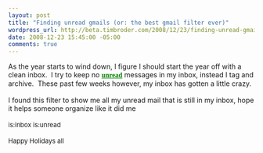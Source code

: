 ```yaml
--- 
layout: post
title: "Finding unread gmails (or: the best gmail filter ever)"
wordpress_url: http://beta.timbroder.com/2008/12/23/finding-unread-gmails-or-the-best-gmail-filter-ever/
date: 2008-12-23 15:45:00 -05:00
comments: true
---
```

As the year starts to wind down, I figure I should start the year off with a clean inbox.&nbsp; I try to keep no <span id="gtbmisp_3" style="-moz-background-clip: -moz-initial; -moz-background-inline-policy: -moz-initial; -moz-background-origin: -moz-initial; background: transparent none repeat scroll 0% 0%; border: 0pt none; color: green; cursor: pointer; font-family: serif; font-size-adjust: none; font-size: 100%; font-stretch: normal; font-style: normal; font-variant: normal; font-weight: bold; line-height: normal; margin: 0pt; padding: 0pt; position: static; text-align: left; text-decoration: underline; text-indent: 0pt; text-transform: none;">unread</span> messages in my inbox, instead I tag and archive.&nbsp; These past few weeks however, my inbox has gotten a little crazy.&nbsp;<br />
<br />
I found this filter to show me all my unread mail that is still in my inbox, hope it helps someone organize like it did me<br />
<br />
<span style="font-size: small;">is:inbox is:unread</span><br />
<br />
<span style="font-size: small;">Happy Holidays all <br />
</span>
